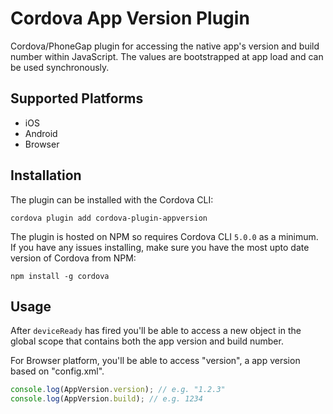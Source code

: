 # Cordova App Version Plugin

Cordova/PhoneGap plugin for accessing the native app's version and build number within JavaScript. The values are bootstrapped at app load and can be used synchronously.

## Supported Platforms

- iOS
- Android
- Browser

## Installation

The plugin can be installed with the Cordova CLI:

```shell
cordova plugin add cordova-plugin-appversion
```

The plugin is hosted on NPM so requires Cordova CLI `5.0.0` as a minimum. If you have any issues installing, make sure you have the most upto date version of Cordova from NPM:

```shell
npm install -g cordova
```

## Usage

After `deviceReady` has fired you'll be able to access a new object in the global scope that contains both the app version and build number.

For Browser platform, you'll be able to access "version", a app version based on "config.xml".

```javascript
console.log(AppVersion.version); // e.g. "1.2.3"
console.log(AppVersion.build); // e.g. 1234
```
